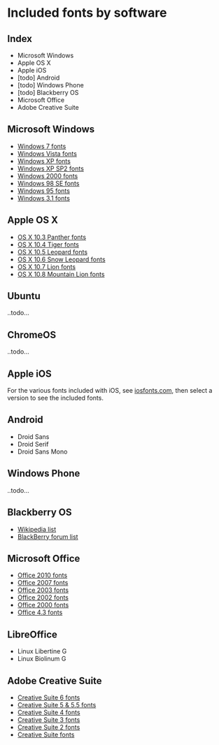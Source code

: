 # Included fonts by software

## Index
 - Microsoft Windows
 - Apple OS X
 - Apple iOS
 - [todo] Android
 - [todo] Windows Phone
 - [todo] Blackberry OS
 - Microsoft Office
 - Adobe Creative Suite

## Microsoft Windows
 - [Windows 7 fonts](http://www.microsoft.com/typography/fonts/windows7.aspx)
 - [Windows Vista fonts](http://www.microsoft.com/typography/fonts/product.aspx?PID=149)
 - [Windows XP fonts](http://www.microsoft.com/typography/fonts/product.aspx?PID=135)
 - [Windows XP SP2 fonts](http://www.microsoft.com/typography/fonts/product.aspx?PID=145)
 - [Windows 2000 fonts](http://www.microsoft.com/typography/fonts/product.aspx?PID=137)
 - [Windows 98 SE fonts](http://www.microsoft.com/typography/fonts/product.aspx?PID=108)
 - [Windows 95 fonts](http://www.microsoft.com/typography/fonts/product.aspx?PID=105)
 - [Windows 3.1 fonts](http://www.microsoft.com/typography/fonts/product.aspx?PID=133)

## Apple OS X
 - [OS X 10.3 Panther fonts](http://support.apple.com/kb/HT2444)
 - [OS X 10.4 Tiger fonts](http://support.apple.com/kb/HT1538)
 - [OS X 10.5 Leopard fonts](http://support.apple.com/kb/HT1642)
 - [OS X 10.6 Snow Leopard fonts](http://support.apple.com/kb/HT5154)
 - [OS X 10.7 Lion fonts](http://support.apple.com/kb/HT5098)
 - [OS X 10.8 Mountain Lion fonts](http://support.apple.com/kb/HT5379)

## Ubuntu
..todo...

## ChromeOS
..todo...

## Apple iOS
For the various fonts included with iOS, see [iosfonts.com](http://iosfonts.com/), then select a version to see the included fonts.

## Android
 - Droid Sans
 - Droid Serif
 - Droid Sans Mono

## Windows Phone
..todo...

## Blackberry OS
 - [Wikipedia list](http://en.wikipedia.org/wiki/BlackBerry_OS#BlackBerry_Fonts)
 - [BlackBerry forum list](http://supportforums.blackberry.com/t5/Adobe-AIR-Development/List-of-available-fonts/td-p/1243913)

## Microsoft Office
 - [Office 2010 fonts](http://www.microsoft.com/typography/fonts/product.aspx?PID=163)
 - [Office 2007 fonts](http://www.microsoft.com/typography/fonts/product.aspx?PID=148)
 - [Office 2003 fonts](http://www.microsoft.com/typography/fonts/product.aspx?PID=143)
 - [Office 2002 fonts](http://office.microsoft.com/en-us/powerpoint-help/fonts-that-ship-with-different-versions-of-office-HA010282644.aspx#BM4)
 - [Office 2000 fonts](http://www.microsoft.com/typography/fonts/product.aspx?PID=90)
 - [Office 4.3 fonts](http://www.microsoft.com/typography/fonts/product.aspx?PID=123)

## LibreOffice
 - Linux Libertine G
 - Linux Biolinum G

## Adobe Creative Suite
 - [Creative Suite 6 fonts](http://www.adobe.com/type/browser/fontinstall/cs6installedfonts.html)
 - [Creative Suite 5 & 5.5 fonts](http://www.adobe.com/type/browser/fontinstall/cs5installedfonts.html)
 - [Creative Suite 4 fonts](http://www.adobe.com/type/browser/fontinstall/cs4installedfonts.html)
 - [Creative Suite 3 fonts](http://blogs.adobe.com/typblography/fonts-installed-by-adobes-creative-suite#CS3)
 - [Creative Suite 2 fonts](http://blogs.adobe.com/typblography/fonts-installed-by-adobes-creative-suite#CS2)
 - [Creative Suite fonts](http://blogs.adobe.com/typblography/fonts-installed-by-adobes-creative-suite#CS1)